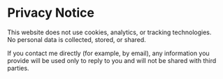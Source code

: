 # Privacy Notice  

This website does not use cookies, analytics, or tracking technologies.  
No personal data is collected, stored, or shared.  

If you contact me directly (for example, by email), any information you provide will be used only to reply to you and will not be shared with third parties.  
